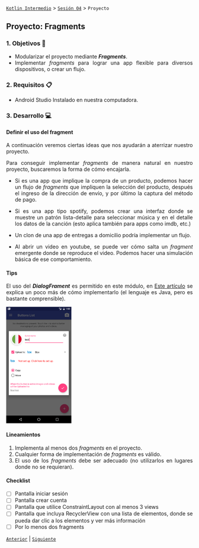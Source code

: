 [`Kotlin Intermedio`](../../Readme.md) > [`Sesión 04`](../Readme.md) > `Proyecto`

## Proyecto: Fragments

<div style="text-align: justify;">

### 1. Objetivos :dart:

- Modularizar el proyecto mediante ___Fragments___.
- Implementar _fragments_ para lograr una app flexible para diversos dispositivos, o crear un flujo.

### 2. Requisitos :clipboard:

- Android Studio Instalado en nuestra computadora.

### 3. Desarrollo :computer:

#### Definir el uso del fragment

A continuación veremos ciertas ideas que nos ayudarán a aterrizar nuestro proyecto.

Para conseguir implementar _fragments_ de manera natural en nuestro proyecto, buscaremos la forma de cómo encajarla.

- Si es una app que implique la compra de un producto, podemos hacer un flujo de _fragments_ que impliquen la selección del producto, después el ingreso de la dirección de envío, y por último la captura del método de pago.

- Si es una app tipo spotify, podemos crear una interfaz donde se muestre un patrón lista-detalle para seleccionar música y en el detalle los datos de la canción (esto aplica también para apps como imdb, etc.)

- Un clon de una app de entregas a domicilio podría implementar un flujo.

- Al abrir un video en youtube, se puede ver cómo salta un _fragment_ emergente donde se reproduce el video. Podemos hacer una simulación básica de ese comportamiento.

#### Tips

El uso del ___DialogFrament___ es permitido en este módulo, en [Este artículo](https://guides.codepath.com/android/using-dialogfragment) se explica un poco más de cómo implementarlo (el lenguaje es Java, pero es bastante comprensible).

<img src="images/1.png" width="35%">

#### Lineamientos

1. Implementa al menos dos _fragments_ en el proyecto.
2. Cualquier forma de implementación de _fragments_ es válido.
3. El uso de los _fragments_ debe ser adecuado (no utilizarlos en lugares donde no se requieran).

#### Checklist

- [ ] Pantalla iniciar sesión
- [ ] Pantalla crear cuenta
- [ ] Pantalla que utilice ConstraintLayout con al menos 3 views
- [ ] Pantalla que incluya RecyclerView con una lista de elementos, donde se pueda dar clic a los elementos y ver más información
- [ ] Por lo menos dos fragments

[`Anterior`](../Ejemplo-03/Readme.md) | [`Siguiente`](../../Sesion-05/Readme.md)

</div>
